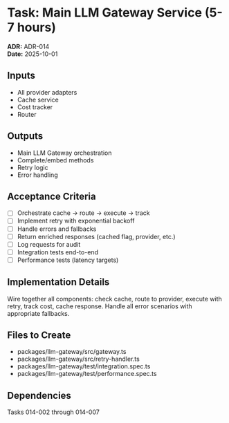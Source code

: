 # Task: Main LLM Gateway Service (5-7 hours)
**ADR:** ADR-014  
**Date:** 2025-10-01

## Inputs
- All provider adapters
- Cache service
- Cost tracker
- Router

## Outputs
- Main LLM Gateway orchestration
- Complete/embed methods
- Retry logic
- Error handling

## Acceptance Criteria
- [ ] Orchestrate cache → route → execute → track
- [ ] Implement retry with exponential backoff
- [ ] Handle errors and fallbacks
- [ ] Return enriched responses (cached flag, provider, etc.)
- [ ] Log requests for audit
- [ ] Integration tests end-to-end
- [ ] Performance tests (latency targets)

## Implementation Details
Wire together all components: check cache, route to provider, execute with retry, track cost, cache response. Handle all error scenarios with appropriate fallbacks.

## Files to Create
- packages/llm-gateway/src/gateway.ts
- packages/llm-gateway/src/retry-handler.ts
- packages/llm-gateway/test/integration.spec.ts
- packages/llm-gateway/test/performance.spec.ts

## Dependencies
Tasks 014-002 through 014-007